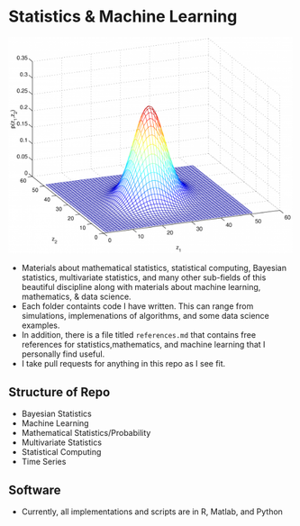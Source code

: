 # Statistics & Machine Learning

![Statistical Computing](biv_3-600x459.png)

- Materials about mathematical statistics, statistical computing, Bayesian statistics, multivariate statistics, and many other sub-fields of this beautiful discipline along with materials about machine learning, mathematics, & data science.
- Each folder containts code I have written. This can range from simulations, implemenations of algorithms, and some data science examples.
- In addition, there is a file titled `references.md` that contains free references for statistics,mathematics, and machine learning that I personally find useful.
- I take pull requests for anything in this repo as I see fit.

## Structure of Repo

- Bayesian Statistics
- Machine Learning
- Mathematical Statistics/Probability
- Multivariate Statistics
- Statistical Computing
- Time Series

## Software
- Currently, all implementations and scripts are in R, Matlab, and Python
